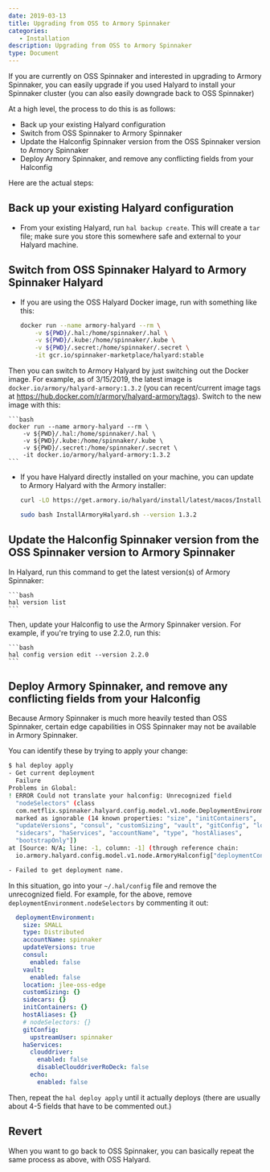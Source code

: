 ```yaml
---
date: 2019-03-13
title: Upgrading from OSS to Armory Spinnaker
categories:
   - Installation
description: Upgrading from OSS to Armory Spinnaker
type: Document
---
```


If you are currently on OSS Spinnaker and interested in upgrading to Armory Spinnaker, you can easily upgrade if you used Halyard to install your Spinnaker cluster (you can also easily downgrade back to OSS Spinnaker)

At a high level, the process to do this is as follows:
* Back up your existing Halyard configuration
* Switch from OSS Spinnaker to Armory Spinnaker
* Update the Halconfig Spinnaker version from the OSS Spinnaker version to Armory Spinnaker
* Deploy Armory Spinnaker, and remove any conflicting fields from your Halconfig

Here are the actual steps:
## Back up your existing Halyard configuration
* From your existing Halyard, run `hal backup create`.  This will create a `tar` file; make sure you store this somewhere safe and external to your Halyard machine.

## Switch from OSS Spinnaker Halyard to Armory Spinnaker Halyard

* If you are using the OSS Halyard Docker image, run with something like this:

    ```bash
    docker run --name armory-halyard --rm \
        -v ${PWD}/.hal:/home/spinnaker/.hal \
        -v ${PWD}/.kube:/home/spinnaker/.kube \
        -v ${PWD}/.secret:/home/spinnaker/.secret \
        -it gcr.io/spinnaker-marketplace/halyard:stable
    ```

Then you can switch to Armory Halyard by just switching out the Docker image.  For example, as of 3/15/2019, the latest image is `docker.io/armory/halyard-armory:1.3.2` (you can recent/current image tags at https://hub.docker.com/r/armory/halyard-armory/tags).  Switch to the new image with this:

    ```bash
    docker run --name armory-halyard --rm \
        -v ${PWD}/.hal:/home/spinnaker/.hal \
        -v ${PWD}/.kube:/home/spinnaker/.kube \
        -v ${PWD}/.secret:/home/spinnaker/.secret \
        -it docker.io/armory/halyard-armory:1.3.2
    ```

* If you have Halyard directly installed on your machine, you can update to Armory Halyard with the Armory installer:

    ```bash
    curl -LO https://get.armory.io/halyard/install/latest/macos/InstallArmoryHalyard.sh 

    sudo bash InstallArmoryHalyard.sh --version 1.3.2
    ```

## Update the Halconfig Spinnaker version from the OSS Spinnaker version to Armory Spinnaker

In Halyard, run this command to get the latest version(s) of Armory Spinnaker:

    ```bash
    hal version list
    ```

Then, update your Halconfig to use the Armory Spinnaker version.  For example, if you're trying to use 2.2.0, run this:

    ```bash
    hal config version edit --version 2.2.0
    ```

## Deploy Armory Spinnaker, and remove any conflicting fields from your Halconfig

Because Armory Spinnaker is much more heavily tested than OSS Spinnaker, certain edge capabilities in OSS Spinnaker may not be available in Armory Spinnaker.

You can identify these by trying to apply your change:

```bash
$ hal deploy apply
- Get current deployment
  Failure
Problems in Global:
! ERROR Could not translate your halconfig: Unrecognized field
  "nodeSelectors" (class
  com.netflix.spinnaker.halyard.config.model.v1.node.DeploymentEnvironment), not
  marked as ignorable (14 known properties: "size", "initContainers",
  "updateVersions", "consul", "customSizing", "vault", "gitConfig", "location",
  "sidecars", "haServices", "accountName", "type", "hostAliases",
  "bootstrapOnly"])
at [Source: N/A; line: -1, column: -1] (through reference chain:
  io.armory.halyard.config.model.v1.node.ArmoryHalconfig["deploymentConfigurations"]->java.util.ArrayList[0]->com.netflix.spinnaker.halyard.config.model.v1.node.ArmoryDeploymentConfiguration["deploymentEnvironment"]->com.netflix.spinnaker.halyard.config.model.v1.node.DeploymentEnvironment["nodeSelectors"])

- Failed to get deployment name.
```

In this situation, go into your `~/.hal/config` file and remove the unrecognized field.  For example, for the above, remove `deploymentEnvironment.nodeSelectors` by commenting it out:

```yml
  deploymentEnvironment:
    size: SMALL
    type: Distributed
    accountName: spinnaker
    updateVersions: true
    consul:
      enabled: false
    vault:
      enabled: false
    location: jlee-oss-edge
    customSizing: {}
    sidecars: {}
    initContainers: {}
    hostAliases: {}
    # nodeSelectors: {}
    gitConfig:
      upstreamUser: spinnaker
    haServices:
      clouddriver:
        enabled: false
        disableClouddriverRoDeck: false
      echo:
        enabled: false
```

Then, repeat the `hal deploy apply` until it actually deploys (there are usually about 4-5 fields that have to be commented out.)

## Revert
When you want to go back to OSS Spinnaker, you can basically repeat the same process as above, with OSS Halyard.
